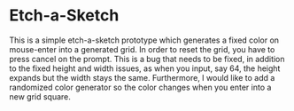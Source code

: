 # Etch-a-Sketch
This is a simple etch-a-sketch prototype which generates a fixed color on mouse-enter into a generated grid. In order to reset
the grid, you have to press cancel on the prompt. This is a bug that needs to be fixed, in addition to the fixed height and width issues, as when you input, say 64, the height expands but the width stays the same. Furthermore, I would like to add a randomized color generator so the color changes when you enter into a new grid square. 
